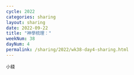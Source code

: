 ```yaml
---
cycle: 2022
categories: sharing
layout: sharing
date: 2022-09-22
title: "神學梳理："
weekNum: 38
dayNum: 4
permalink: /sharing/2022/wk38-day4-sharing.html
---
```


[](https://eccseattle.github.io/media/sharing/2022/wk038/2022-09-22-bin.m4a)

`小錢`
